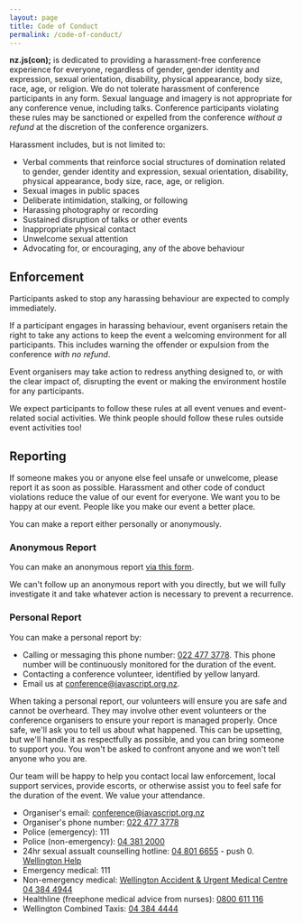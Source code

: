 ```yaml
---
layout: page
title: Code of Conduct
permalink: /code-of-conduct/
---
```


__nz.js(con);__ is dedicated to providing a harassment-free conference
experience for everyone, regardless of gender, gender identity and expression,
sexual orientation, disability, physical appearance, body size, race, age, or
religion. We do not tolerate harassment of conference participants in any form.
Sexual language and imagery is not appropriate for any conference venue,
including talks. Conference participants violating these rules may be sanctioned
or expelled from the conference *without a refund* at the discretion of the
conference organizers.

Harassment includes, but is not limited to:

* Verbal comments that reinforce social structures of domination related to gender, gender identity and expression, sexual orientation, disability, physical appearance, body size, race, age, or religion.
* Sexual images in public spaces
* Deliberate intimidation, stalking, or following
* Harassing photography or recording
* Sustained disruption of talks or other events
* Inappropriate physical contact
* Unwelcome sexual attention
* Advocating for, or encouraging, any of the above behaviour

## Enforcement

Participants asked to stop any harassing behaviour are expected to comply immediately.

If a participant engages in harassing behaviour, event organisers retain the
right to take any actions to keep the event a welcoming environment for all
participants. This includes warning the offender or expulsion from the
conference *with no refund*.

Event organisers may take action to redress anything designed to, or with the
clear impact of, disrupting the event or making the environment hostile for any
participants.

We expect participants to follow these rules at all event venues and
event-related social activities. We think people should follow these rules
outside event activities too!

## Reporting

If someone makes you or anyone else feel unsafe or unwelcome, please report it
as soon as possible.  Harassment and other code of conduct violations reduce the
value of our event for everyone. We want you to be happy at our event. People
like you make our event a better place.

You can make a report either personally or anonymously.

### Anonymous Report

You can make an anonymous report [via this form](https://goo.gl/forms/QJs8xqck4GMMZb8C2).

We can't follow up an anonymous report with you directly, but we will fully
investigate it and take whatever action is necessary to prevent a recurrence.

### Personal Report

You can make a personal report by:

* Calling or messaging this phone number: [022 477 3778](tel:+64224773778). This phone number will be continuously monitored for the duration of the event.
* Contacting a conference volunteer, identified by yellow lanyard.
* Email us at [conference@javascript.org.nz](mailto:conference@javascript.org.nz).

When taking a personal report, our volunteers will ensure you are safe and
cannot be overheard. They may involve other event volunteers or the conference
organisers to ensure your report is managed properly. Once safe, we'll ask you
to tell us about what happened. This can be upsetting, but we'll handle it as
respectfully as possible, and you can bring someone to support you. You won't be
asked to confront anyone and we won't tell anyone who you are.

Our team will be happy to help you contact local law enforcement, local support
services, provide escorts, or otherwise assist you to feel safe for the duration
of the event. We value your attendance.

* Organiser's email: [conference@javascript.org.nz](mailto:conference@javascript.org.nz)
* Organiser's phone number: [022 477 3778](tel:+64224773778)
* Police (emergency): 111
* Police (non-emergency): [04 381 2000](tel:+6443812000)
* 24hr sexual assualt counselling hotline: [04 801 6655](tel:+6448016655) - push 0. [Wellington Help](http://www.wellingtonhelp.org.nz/)
* Emergency medical: 111
* Non-emergency medical: [Wellington Accident & Urgent Medical Centre](https://www.wamc.co.nz/) [04 384 4944](tel:+6443844944)
* Healthline (freephone medical advice from nurses): [0800 611 116](tel:+64800611116)
* Wellington Combined Taxis: [04 384 4444](tel:+6443844444)
